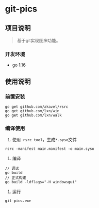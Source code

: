 # git-pics

## 项目说明
> 基于git实现图床功能。

### 开发环境
- go 1.16

## 使用说明

### 前置安装
```
go get github.com/akavel/rsrc
go get github.com/lxn/win
go get github.com/lxn/walk
```

### 编译使用
1. 使用` rsrc tool`，生成`*.syso`文件
```
rsrc -manifest main.manifest -o main.syso
```
1. 编译
```
// 调试
go build
// 正式构建
go build -ldflags="-H windowsgui"
```
1. 运行
```
git-pics.exe
```
